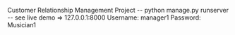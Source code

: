 Customer Relationship Management Project
-- python manage.py runserver
-- see live demo => 127.0.0.1:8000
Username: manager1
Password: Musician1